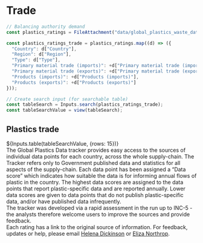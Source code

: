 # Trade

```js
// Balancing authority demand
const plastics_ratings = FileAttachment("data/global_plastics_waste_data_ratings_current.csv").csv({typed: true});
```

```js
const plastics_ratings_trade = plastics_ratings.map((d) => ({
  "Country": d["Country"],
  "Region": d["Region"],
  "Type": d["Type"],
  "Primary material trade (imports)": +d["Primary material trade (imports)"],
  "Primary material trade (exports)": +d["Primary material trade (exports)"],
  "Products (imports)": +d["Products (imports)"],
  "Products (exports)": +d["Products (exports)"]
}));

// Create search input (for searchable table)
const tableSearch = Inputs.search(plastics_ratings_trade);
const tableSearchValue = view(tableSearch);
```

<div class="card">
    <h2>Plastics trade</h2>
    ${Inputs.table(tableSearchValue, {rows: 15})}
</div>

<div class="small note">The Global Plastics Data tracker provides easy access to the sources of individual data points for each country, across the whole supply-chain.  The Tracker refers only to Government published data and statistics for all aspects of the supply-chain. Each data point has been assigned a “Data score” which indicates how suitable the data is for informing annual flows of plastic in the country. The highest data scores are assigned to the data points that report plastic-specific data and are reported annually. Lower data scores are given to data points that do not publish plastic-specific data, and/or have published data infrequently.<br>The tracker was developed via a rapid assessment in the run up to INC-5 - the analysts therefore welcome users to improve the sources and provide feedback. <br>Each rating has a link to the original source of information. For feedback, updates or help, please email <a href="mailto:helena.dickinson@unsw.edu.au">Helena Dickinson</a> or <a href="mailto:e.northrop@unsw.edu.au">Eliza Northrop</a>.